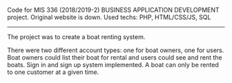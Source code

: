 Code for MIS 336 (2018/2019-2) BUSINESS APPLICATION DEVELOPMENT project. Original website is down. Used techs: PHP, HTML/CSS/JS, SQL

---

The project was to create a boat renting system. 

There were two different account types: one for boat owners, one for users. Boat owners could list their boat for rental and users could see and rent the boats. Sign in and sign up system implemented. A boat can only be rented to one customer at a given time.
